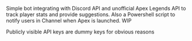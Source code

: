 Simple bot integrating with Discord API and unofficial Apex Legends API to track player stats and provide suggestions. Also a Powershell script to notify users in Channel when Apex is launched. WIP

Publicly visible API keys are dummy keys for obvious reasons
